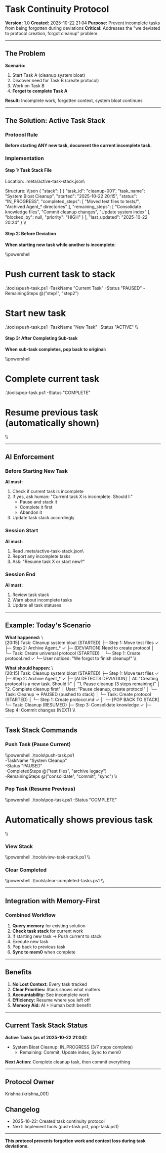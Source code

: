 ﻿# Task Continuity Protocol

**Version:** 1.0
**Created:** 2025-10-22 21:04
**Purpose:** Prevent incomplete tasks from being forgotten during deviations
**Critical:** Addresses the "we deviated to protocol creation, forgot cleanup" problem

---

## The Problem

**Scenario:** 
1. Start Task A (cleanup system bloat)
2. Discover need for Task B (create protocol)
3. Work on Task B
4. **Forget to complete Task A**

**Result:** Incomplete work, forgotten context, system bloat continues

---

## The Solution: Active Task Stack

### Protocol Rule
**Before starting ANY new task, document the current incomplete task.**

### Implementation

#### Step 1: Task Stack File
Location: \.meta/active-task-stack.json\

Structure:
\\\json
{
  "stack": [
    {
      "task_id": "cleanup-001",
      "task_name": "System Bloat Cleanup",
      "started": "2025-10-22 20:15",
      "status": "IN_PROGRESS",
      "completed_steps": [
        "Moved test files to tests/",
        "Archived Agent_* directories"
      ],
      "remaining_steps": [
        "Consolidate knowledge files",
        "Commit cleanup changes",
        "Update system index"
      ],
      "blocked_by": null,
      "priority": "HIGH"
    }
  ],
  "last_updated": "2025-10-22 20:24"
}
\\\

#### Step 2: Before Deviation
**When starting new task while another is incomplete:**

\\\powershell
# Push current task to stack
.\tools\push-task.ps1 -TaskName "Current Task" -Status "PAUSED" -RemainingSteps @("step1", "step2")

# Start new task
.\tools\push-task.ps1 -TaskName "New Task" -Status "ACTIVE"
\\\

#### Step 3: After Completing Sub-task
**When sub-task completes, pop back to original:**

\\\powershell
# Complete current task
.\tools\pop-task.ps1 -Status "COMPLETE"

# Resume previous task (automatically shown)
\\\

---

## AI Enforcement

### Before Starting New Task
**AI must:**
1. Check if current task is incomplete
2. If yes, ask human: "Current task X is incomplete. Should I:"
   - Pause and stack it
   - Complete it first
   - Abandon it
3. Update task stack accordingly

### Session Start
**AI must:**
1. Read \.meta/active-task-stack.json\
2. Report any incomplete tasks
3. Ask: "Resume task X or start new?"

### Session End
**AI must:**
1. Review task stack
2. Warn about incomplete tasks
3. Update all task statuses

---

## Example: Today's Scenario

**What happened:**
\\\
[20:15] Task: Cleanup system bloat (STARTED)
  ├─ Step 1: Move test files ✓
  ├─ Step 2: Archive Agent_* ✓
  ├─ [DEVIATION] Need to create protocol
  │   └─ Task: Create universal protocol (STARTED)
  │       └─ Step 1: Create protocol.md ✓
  └─ User noticed: "We forgot to finish cleanup!"
\\\

**What should happen:**
\\\
[20:15] Task: Cleanup system bloat (STARTED)
  ├─ Step 1: Move test files ✓
  ├─ Step 2: Archive Agent_* ✓
  ├─ [AI DETECTS DEVIATION]
  │   AI: "Creating protocol is a new task. Should I:"
  │       "1. Pause cleanup (3 steps remaining)"
  │       "2. Complete cleanup first"
  │   User: "Pause cleanup, create protocol"
  │   └─ Task: Cleanup → PAUSED (pushed to stack)
  │   └─ Task: Create protocol (STARTED)
  │       └─ Step 1: Create protocol.md ✓
  │       └─ [POP BACK TO STACK]
  └─ Task: Cleanup (RESUMED)
      ├─ Step 3: Consolidate knowledge ✓
      ├─ Step 4: Commit changes (NEXT)
\\\

---

## Task Stack Commands

### Push Task (Pause Current)
\\\powershell
.\tools\push-task.ps1 \
  -TaskName "System Cleanup" \
  -Status "PAUSED" \
  -CompletedSteps @("test files", "archive legacy") \
  -RemainingSteps @("consolidate", "commit", "sync")
\\\

### Pop Task (Resume Previous)
\\\powershell
.\tools\pop-task.ps1 -Status "COMPLETE"
# Automatically shows previous task
\\\

### View Stack
\\\powershell
.\tools\view-task-stack.ps1
\\\

### Clear Completed
\\\powershell
.\tools\clear-completed-tasks.ps1
\\\

---

## Integration with Memory-First

### Combined Workflow
1. **Query memory** for existing solution
2. **Check task stack** for current work
3. If starting new task → Push current to stack
4. Execute new task
5. Pop back to previous task
6. **Sync to mem0** when complete

---

## Benefits

1. **No Lost Context:** Every task tracked
2. **Clear Priorities:** Stack shows what matters
3. **Accountability:** See incomplete work
4. **Efficiency:** Resume where you left off
5. **Memory Aid:** AI + Human both benefit

---

## Current Task Stack Status

**Active Tasks (as of 2025-10-22 21:04):**
- System Bloat Cleanup: IN_PROGRESS (3/7 steps complete)
  - Remaining: Commit, Update index, Sync to mem0

**Next Action:** Complete cleanup task, then commit everything

---

## Protocol Owner
Krishna (krishna_001)

## Changelog
- 2025-10-22: Created task continuity protocol
- Next: Implement tools (push-task.ps1, pop-task.ps1)

---

**This protocol prevents forgotten work and context loss during task deviations.**
